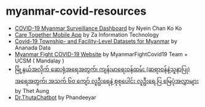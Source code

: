 # myanmar-covid-resources

- [COVID-19 Myanmar Surveillance Dashboard](http://Bit.ly/covidmyanmar) by Nyein Chan Ko Ko
- [Care Together Mobile App](https://www.facebook.com/CareTogetherMyanmar/) by Za Information Technology
- [Covid-19 Township- and Facility-Level Datasets for Myanmar](https://github.com/theananda/data/tree/master/covid-19) by Ananada Data
- [Myanmar Fight COVID-19 Website](https://myanmarfightcovid19.com/) by MyanmarFightCovid19 Team + UCSM ( Mandalay )
- [မြို့နယ်အလိုက် ဆေးရုံအရေအတွက်၊ ကျန်းမာရေးဝန်ထမ်း (ဆရာဝန်နဲ့သူနာပြု) အရေအတွက်၊ အသက် ၆၀ ကျော် လူဦးရေနဲ့ စုစုပေါင်း လူဦးရေ ပြ မြေပုံအလွှာများ](https://bit.ly/2Jlunhk) by Thet Aung
- [Dr.ThutaChatbot](https://www.facebook.com/Dr.ThutaChatbot/) by Phandeeyar

